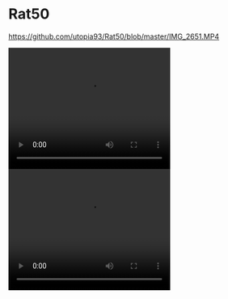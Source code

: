 # Rat50
https://github.com/utopia93/Rat50/blob/master/IMG_2651.MP4



<video width="320" height="240" controls>
  <source src="https://github.com/utopia93/ReNa50/blob/master/IMG_2651.MP4?raw=true" type="video/mp4">
</video>

<video width="320" height="240" controls>
  <source src="https://github.com/utopia93/ReNa50/blob/master/IMG_2652.MP4?raw=true" type="video/mp4">
</video>
